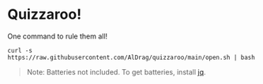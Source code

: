 # Quizzaroo!

One command to rule them all!

```
curl -s https://raw.githubusercontent.com/AlDrag/quizzaroo/main/open.sh | bash
```

> Note: Batteries not included. To get batteries, install [jq](https://jqlang.github.io/jq/).
